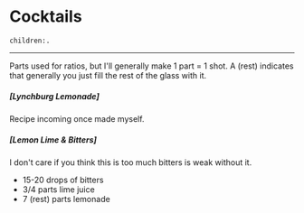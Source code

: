 # Cocktails
```query
children:.
```
---

Parts used for ratios, but I'll generally make 1 part = 1 shot. A (rest) indicates that generally you just fill the rest of the glass with it.

##### [Lynchburg Lemonade]
Recipe incoming once made myself.

##### [Lemon Lime & Bitters]
I don't care if you think this is too much bitters is weak without it.
* 15-20 drops of bitters
* 3/4 parts lime juice
* 7 (rest) parts lemonade
